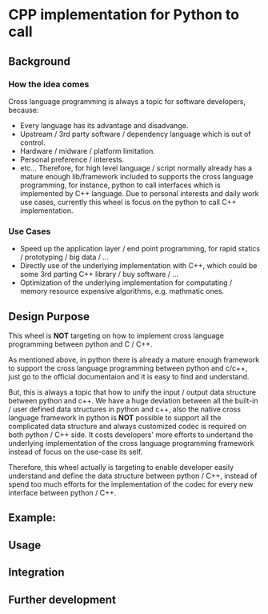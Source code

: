 # CPP implementation for Python to call

## Background
### How the idea comes
Cross language programming is always a topic for software developers, because:
- Every language has its advantage and disadvange.
- Upstream / 3rd party software / dependency language which is out of control.
- Hardware / midware / platform limitation.
- Personal preference / interests.
- etc...
Therefore, for high level language / script normally already has a mature enough lib/framework included to supports the cross language programming, for instance, python to call interfaces which is implemented by C++ language. Due to personal interests and daily work use cases, currently this wheel is focus on the python to call C++ implementation.

### Use Cases
- Speed up the application layer / end point programming, for rapid statics / prototyping / big data / ...
- Directly use of the underlying implementation with C++, which could be some 3rd parting C++ library / buy software / ...
- Optimization of the underlying implementation for computating / memory resource expensive algorithms, e.g. mathmatic ones.

## Design Purpose
This wheel is **NOT** targeting on how to implement cross language programming between python and C / C++.

As mentioned above, in python there is already a mature enough framework to support the cross language programming between python and c/c++, just go to the official documentaion and it is easy to find and understand.

But, this is always a topic that how to unify the input / output data structure between python and c++. We have a huge deviation between all the built-in / user defined data structures in python and c++, also the native cross language framework in python is **NOT** possible to support all the complicated data structure and always customized codec is required on both python / C++ side. It costs developers' more efforts to undertand the underlying implementation of the cross language programming framework instead of focus on the use-case its self.

Therefore, this wheel actually is targeting to enable developer easily understand and define the data structure between python / C++, instead of spend too much efforts for the implementation of the codec for every new interface between python / C++.

## Example:

## Usage

## Integration

## Further development